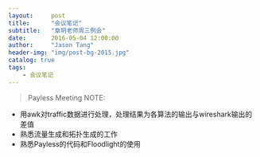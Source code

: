 ```yaml
---
layout:     post
title:      "会议笔记"
subtitle:   "章玥老师周三例会"
date:       2016-05-04 12:00:00
author:     "Jason Tang"
header-img: "img/post-bg-2015.jpg"
catalog: true
tags:
    - 会议笔记
---
```


> Payless Meeting NOTE:

* 用awk对traffic数据进行处理，处理结果为各算法的输出与wireshark输出的差值
* 熟悉流量生成和拓扑生成的工作
* 熟悉Payless的代码和Floodlight的使用

